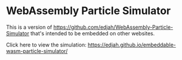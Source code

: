 # WebAssembly Particle Simulator

This is a version of https://github.com/edjah/WebAssembly-Particle-Simulator that's intended to be embedded on other websites.

Click here to view the simulation: https://edjah.github.io/embeddable-wasm-particle-simulator/
